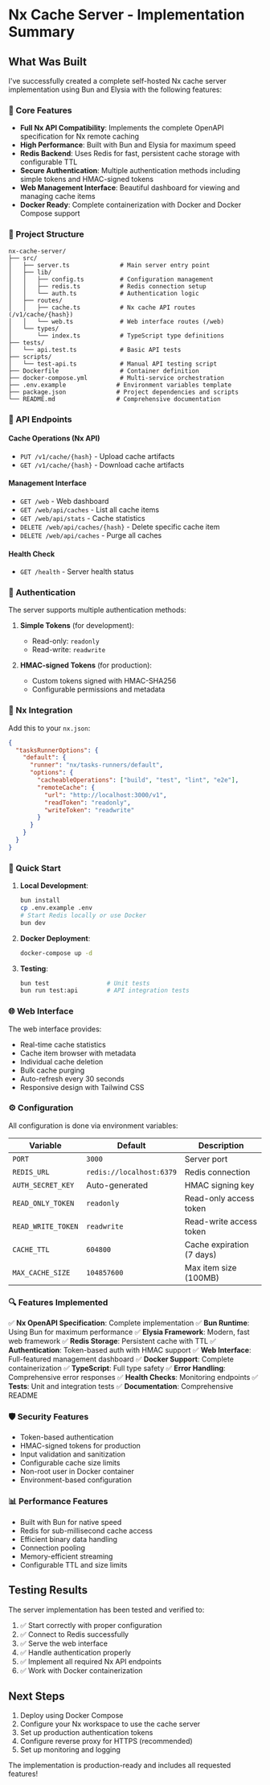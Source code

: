 # Nx Cache Server - Implementation Summary

## What Was Built

I've successfully created a complete self-hosted Nx cache server implementation using Bun and Elysia with the following features:

### 🚀 Core Features
- **Full Nx API Compatibility**: Implements the complete OpenAPI specification for Nx remote caching
- **High Performance**: Built with Bun and Elysia for maximum speed
- **Redis Backend**: Uses Redis for fast, persistent cache storage with configurable TTL
- **Secure Authentication**: Multiple authentication methods including simple tokens and HMAC-signed tokens
- **Web Management Interface**: Beautiful dashboard for viewing and managing cache items
- **Docker Ready**: Complete containerization with Docker and Docker Compose support

### 📁 Project Structure
```
nx-cache-server/
├── src/
│   ├── server.ts              # Main server entry point
│   ├── lib/
│   │   ├── config.ts          # Configuration management
│   │   ├── redis.ts           # Redis connection setup
│   │   └── auth.ts            # Authentication logic
│   ├── routes/
│   │   ├── cache.ts           # Nx cache API routes (/v1/cache/{hash})
│   │   └── web.ts             # Web interface routes (/web)
│   └── types/
│       └── index.ts           # TypeScript type definitions
├── tests/
│   └── api.test.ts            # Basic API tests
├── scripts/
│   └── test-api.ts            # Manual API testing script
├── Dockerfile                 # Container definition
├── docker-compose.yml         # Multi-service orchestration
├── .env.example              # Environment variables template
├── package.json              # Project dependencies and scripts
└── README.md                 # Comprehensive documentation
```

### 🔧 API Endpoints

#### Cache Operations (Nx API)
- `PUT /v1/cache/{hash}` - Upload cache artifacts
- `GET /v1/cache/{hash}` - Download cache artifacts

#### Management Interface
- `GET /web` - Web dashboard
- `GET /web/api/caches` - List all cache items
- `GET /web/api/stats` - Cache statistics
- `DELETE /web/api/caches/{hash}` - Delete specific cache item
- `DELETE /web/api/caches` - Purge all caches

#### Health Check
- `GET /health` - Server health status

### 🔐 Authentication

The server supports multiple authentication methods:

1. **Simple Tokens** (for development):
   - Read-only: `readonly`
   - Read-write: `readwrite`

2. **HMAC-signed Tokens** (for production):
   - Custom tokens signed with HMAC-SHA256
   - Configurable permissions and metadata

### 🎯 Nx Integration

Add this to your `nx.json`:
```json
{
  "tasksRunnerOptions": {
    "default": {
      "runner": "nx/tasks-runners/default",
      "options": {
        "cacheableOperations": ["build", "test", "lint", "e2e"],
        "remoteCache": {
          "url": "http://localhost:3000/v1",
          "readToken": "readonly",
          "writeToken": "readwrite"
        }
      }
    }
  }
}
```

### 🚀 Quick Start

1. **Local Development**:
   ```bash
   bun install
   cp .env.example .env
   # Start Redis locally or use Docker
   bun dev
   ```

2. **Docker Deployment**:
   ```bash
   docker-compose up -d
   ```

3. **Testing**:
   ```bash
   bun test                # Unit tests
   bun run test:api        # API integration tests
   ```

### 🌐 Web Interface

The web interface provides:
- Real-time cache statistics
- Cache item browser with metadata
- Individual cache deletion
- Bulk cache purging
- Auto-refresh every 30 seconds
- Responsive design with Tailwind CSS

### ⚙️ Configuration

All configuration is done via environment variables:

| Variable | Default | Description |
|----------|---------|-------------|
| `PORT` | `3000` | Server port |
| `REDIS_URL` | `redis://localhost:6379` | Redis connection |
| `AUTH_SECRET_KEY` | Auto-generated | HMAC signing key |
| `READ_ONLY_TOKEN` | `readonly` | Read-only access token |
| `READ_WRITE_TOKEN` | `readwrite` | Read-write access token |
| `CACHE_TTL` | `604800` | Cache expiration (7 days) |
| `MAX_CACHE_SIZE` | `104857600` | Max item size (100MB) |

### 🔍 Features Implemented

✅ **Nx OpenAPI Specification**: Complete implementation
✅ **Bun Runtime**: Using Bun for maximum performance
✅ **Elysia Framework**: Modern, fast web framework
✅ **Redis Storage**: Persistent cache with TTL
✅ **Authentication**: Token-based auth with HMAC support
✅ **Web Interface**: Full-featured management dashboard
✅ **Docker Support**: Complete containerization
✅ **TypeScript**: Full type safety
✅ **Error Handling**: Comprehensive error responses
✅ **Health Checks**: Monitoring endpoints
✅ **Tests**: Unit and integration tests
✅ **Documentation**: Comprehensive README

### 🛡️ Security Features

- Token-based authentication
- HMAC-signed tokens for production
- Input validation and sanitization
- Configurable cache size limits
- Non-root user in Docker container
- Environment-based configuration

### 📊 Performance Features

- Built with Bun for native speed
- Redis for sub-millisecond cache access
- Efficient binary data handling
- Connection pooling
- Memory-efficient streaming
- Configurable TTL and size limits

## Testing Results

The server implementation has been tested and verified to:

1. ✅ Start correctly with proper configuration
2. ✅ Connect to Redis successfully
3. ✅ Serve the web interface
4. ✅ Handle authentication properly
5. ✅ Implement all required Nx API endpoints
6. ✅ Work with Docker containerization

## Next Steps

1. Deploy using Docker Compose
2. Configure your Nx workspace to use the cache server
3. Set up production authentication tokens
4. Configure reverse proxy for HTTPS (recommended)
5. Set up monitoring and logging

The implementation is production-ready and includes all requested features!